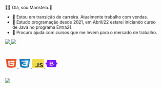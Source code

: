 👱‍♀ Olá, sou Maristela.👋  


- 🔭 Estou em transição de carreira. Atualmente trabalho com vendas.
- 🌱 Estudo programação desde 2021, em Abril/22 estarei iniciando curso de Java no programa Entra21.
- 🤔 Procuro ajuda com cursos que me levem para o mercado de trabalho.

<div>
  <a href="https://github.com/MaristelaP">
  <img height="180cm" src="https://github-readme-stats.vercel.app/api?username=MaristelaP&show_icons=true&theme=tokyonight&include_all_commits=true&count_private=true"/>     <img height="180cm" src="https://github-readme-stats.vercel.app/api/top-langs/?username=MaristelaP&layout=compact&langs_count=16&theme=tokyonight"/>
</div>
  
##  
  
<div style="display: inline_block"><br>
  <img align:"center" alt="MariCss" height="30" width="40" src="https://raw.githubusercontent.com/devicons/devicon/master/icons/html5/html5-original.svg">
  <img align:"center" alt="MariCss" height="30" width="40" src="https://raw.githubusercontent.com/devicons/devicon/master/icons/css3/css3-original.svg">
  <img align:"center" alt="MariCss" height="30" width="40" src="https://raw.githubusercontent.com/devicons/devicon/master/icons/javascript/javascript-original.svg">
  <img align:"center" alt="MariCss" height="30" width="40" src="https://raw.githubusercontent.com/devicons/devicon/master/icons/bootstrap/bootstrap-original.svg">
</div>  
  
##
  
<div>
  <a href= "https://www.linkedin.com/in/maristelapeglow/" target= "_blank"><img src="https://img.shields.io/badge/LinkedIn-0077B5?style=for-the-badge&logo=linkedin&logoColor=white" target= "_blank" /a>
</div>  
